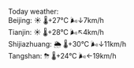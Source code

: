 Today weather:  
Beijing: ☀️ 🌡️+27°C 🌬️↓7km/h  
Tianjin: ☀️ 🌡️+28°C 🌬️↖4km/h  
Shijiazhuang: 🌦 🌡️+30°C 🌬️↓11km/h  
Tangshan: ⛈ 🌡️+24°C 🌬️←19km/h  
